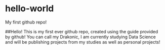 # hello-world
My first github repo!

##Hello!
This is my first ever github repo, created using the guide provided by github!
You can call my Drakonic, I am currently studying Data Science and will be publishing projects from my studies as well as personal projects!
